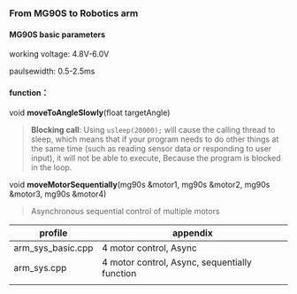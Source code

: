 ### From MG90S to Robotics arm



#### MG90S basic parameters

working voltage: 4.8V-6.0V

paulsewidth: 0.5-2.5ms



#### function：

 void **moveToAngleSlowly**(float targetAngle)

> **Blocking call**: Using `usleep(20000);` will cause the calling thread to sleep, which means that if your program needs to do other things at the same time (such as reading sensor data or responding to user input), it will not be able to execute, Because the program is blocked in the loop.



void **moveMotorSequentially**(mg90s &motor1, mg90s &motor2, mg90s &motor3, mg90s &motor4)

> Asynchronous sequential control of multiple motors

| profile           | appendix                                      |
| ----------------- | --------------------------------------------- |
| arm_sys_basic.cpp | 4 motor control, Async                        |
| arm_sys.cpp       | 4 motor control, Async, sequentially function |
|                   |                                               |







